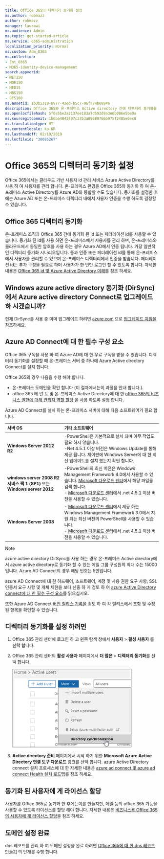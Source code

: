 ```yaml
---
title: Office 365의 디렉터리 동기화 설정
ms.author: robmazz
author: robmazz
manager: laurawi
ms.audience: Admin
ms.topic: get-started-article
ms.service: o365-administration
localization_priority: Normal
ms.custom: Adm_O365
ms.collection:
- Ent_O365
- M365-identity-device-management
search.appverid:
- MET150
- MOE150
- MED15
- MBS150
- BCS160
ms.assetid: 1b3b5318-6977-42ed-b5c7-96fa74b08846
description: Office 365와 온-프레미스 Active directory 간에 디렉터리 동기화를 설정 하는 방법에 대해 알아봅니다.
ms.openlocfilehash: 5f6e5be2a2137ee183a7d592d9a3e6b086e5be9a
ms.sourcegitcommit: 1b6ba4043497c27b3a89689766b975f2405e0ec8
ms.translationtype: MT
ms.contentlocale: ko-KR
ms.lasthandoff: 02/19/2019
ms.locfileid: "30085267"
---
```

# <a name="set-up-directory-synchronization-for-office-365"></a>Office 365의 디렉터리 동기화 설정

Office 365에서는 클라우드 기반 사용자 id 관리 서비스 Azure Active Directory를 사용 하 여 사용자를 관리 합니다. 온-프레미스 환경을 Office 365와 동기화 하 여 온-프레미스 Active Directory를 Azure AD와 통합할 수도 있습니다. 동기화를 설정한 후에는 Azure AD 또는 온-프레미스 디렉터리 내에서 사용자 인증을 수행 하도록 결정할 수 있습니다.
  
## <a name="office-365-directory-synchronization"></a>Office 365 디렉터리 동기화

온-프레미스 조직과 Office 365 간에 동기화 된 id 또는 페더레이션 id를 사용할 수 있습니다. 동기화 된 id를 사용 하면 온-프레미스에서 사용자를 관리 하며, 온-프레미스와 클라우드에서 동일한 암호를 사용 하는 경우 Azure AD에서 인증 됩니다. 가장 일반적인 디렉터리 동기화 시나리오입니다. 통과 인증 또는 페더레이션 id를 통해 온-프레미스에서 사용자를 관리할 수 있으며 온-프레미스 디렉터리에서 인증을 받습니다. 페더레이션 id는 추가 구성을 필요로 하며 사용자가 한 번만 로그인 할 수 있도록 합니다. 자세한 내용은 [Office 365 id 및 Azure Active Directory 이해](about-office-365-identity.md)를 참조 하세요.
  
## <a name="want-to-upgrade-from-windows-azure-active-directory-sync-dirsync-to-azure-active-directory-connect"></a>Windows azure active directory 동기화 (DirSync)에서 Azure active directory Connect로 업그레이드 하 시겠습니까?

현재 DirSync를 사용 중 이며 업그레이드 하려면 [azure.com](https://azure.com) 으로 [업그레이드 지침을 참조](https://go.microsoft.com/fwlink/p/?LinkId=733240)하세요.
  
## <a name="prerequisites-for-azure-ad-connect"></a>Azure AD Connect에 대 한 필수 구성 요소

Office 365 구독을 사용 하 여 Azure AD에 대 한 무료 구독을 받을 수 있습니다. 디렉터리 동기화를 설정할 때 온-프레미스 서버 중 하나에 Azure Active directory Connect를 설치 합니다.
  
Office 365의 경우 다음을 수행 해야 합니다.
  
- 온-프레미스 도메인을 확인 합니다 (이 절차에서는이 과정을 안내 합니다.).
- office 365 테 넌 트 및 온-프레미스 Active Directory에 대 한 [office 365의 비즈니스 권한에 대해 관리자 역할 할당](https://support.office.com/article/EAC4D046-1AFD-4F1A-85FC-8219C79E1504) 을 사용 하도록 설정 합니다.

Azure AD Connect를 설치 하는 온-프레미스 서버에 대해 다음 소프트웨어가 필요 합니다.
  
|**서버 OS**|**기타 소프트웨어**|
|:-----|:-----|
|**Windows Server 2012 R2** | -PowerShell은 기본적으로 설치 되며 아무 작업도 필요 하지 않습니다.  <br> -Net 4.5.1 이상 버전은 Windows Update를 통해 제공 됩니다. 제어판에 Windows Server에 대 한 최신 업데이트를 설치 했는지 확인 합니다. |
|**windows server 2008 R2 서비스 팩 1 (SP1)** 또는 **Windows server 2012** | -PowerShell의 최신 버전은 Windows Management Framework 4.0에서 사용할 수 있습니다. [Microsoft 다운로드 센터](https://go.microsoft.com/fwlink/p/?LinkId=717996)에서 해당 파일을 검색 합니다.<br> - [Microsoft 다운로드 센터](https://go.microsoft.com/fwlink/p/?LinkId=717996)에서 .net 4.5.1 이상 버전을 사용할 수 있습니다. |
|**Windows Server 2008** | - [Microsoft 다운로드 센터](https://go.microsoft.com/fwlink/p/?LinkId=717996)에서 제공 하는 Windows Management Framework 3.0에서 지원 되는 최신 버전의 PowerShell을 사용할 수 있습니다.  <br> - [Microsoft 다운로드 센터](https://go.microsoft.com/fwlink/p/?LinkId=717996)에서 .net 4.5.1 이상 버전을 사용할 수 있습니다. |

> [!NOTE]
> azure active directory DirSync를 사용 하는 경우 온-프레미스 Active directory에서 azure active directory로 동기화 할 수 있는 메일 그룹 구성원의 최대 수는 15000입니다. Azure AD Connect의 경우 해당 번호는 5만입니다. 
  
azure AD Connect에 대 한 하드웨어, 소프트웨어, 계정 및 사용 권한 요구 사항, SSL 인증서 요구 사항 및 개체 제한을 보다 신중 하 게 검토 하 여 [azure Active Directory connect에 대 한 필수 구성 요소](https://go.microsoft.com/fwlink/p/?LinkId=716896)를 읽으십시오.
  
또한 Azure AD Connect [버전 릴리스 기록을](https://docs.microsoft.com/azure/active-directory/hybrid/reference-connect-version-history) 검토 하 여 각 릴리스에서 포함 및 수정 된 항목을 확인할 수 있습니다.

## <a name="to-set-up-directory-synchronization"></a>디렉터리 동기화를 설정 하려면

1. Office 365 관리 센터에 로그인 하 고 왼쪽 탐색 창에서 **사용자** \> **활성 사용자** 를 선택 합니다.
2. Office 365 관리 센터의 **활성 사용자** 페이지에서 **더 많은** \> **디렉터리 동기화**를 선택 합니다.

    ![기타 메뉴에서 디렉터리 동기화를 선택 합니다.](media/dc6669e5-c01b-471e-9cdf-04f5d44e1c4b.png)
  
3. **Active directory 준비** 페이지에서 시작 하기 위한 **Microsoft Azure Active Directory 연결 도구 다운로드** 링크를 선택 합니다. azure Active Directory connect 설치 프로세스에 대 한 자세한 내용은 [azure ad connect 및 azure ad connect Health 설치 로드맵](https://docs.microsoft.com/azure/active-directory/hybrid/how-to-connect-install-roadmap)를 참조 하세요.

## <a name="assign-licenses-to-synchronized-users"></a>동기화 된 사용자에 게 라이선스 할당

사용자를 Office 365로 동기화 한 후에는이를 만들지만, 메일 등의 office 365 기능을 사용할 수 있도록 라이선스를 할당 해야 합니다. 자세한 내용은 [비즈니스용 Office 365의 사용자에 게 라이선스 할당](https://support.office.com/article/997596b5-4173-4627-b915-36abac6786dc)을 참조 하세요.

## <a name="finish-setting-up-domains"></a>도메인 설정 완료

dns 레코드를 관리 하 여 도메인 설정을 완료 하려면 [Office 365에 대 한 dns 레코드 만들기](https://support.office.com/article/b0f3fdca-8a80-4e8e-9ef3-61e8a2a9ab23) 의 단계를 수행 합니다.